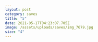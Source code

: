 ```yaml
---
layout: post
category: saves
title: "5"
date: 2021-05-17T04:23:07.705Z
image: /assets/uploads/saves/img_7679.jpg
size: "4"
---
```

